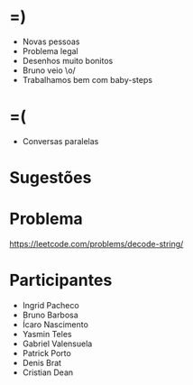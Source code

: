 =)
==

- Novas pessoas
- Problema legal
- Desenhos muito bonitos
- Bruno veio \o/
- Trabalhamos bem com baby-steps

=(
==

- Conversas paralelas

Sugestões
=========

Problema
========

https://leetcode.com/problems/decode-string/

Participantes
=============

- Ingrid Pacheco
- Bruno Barbosa
- Ícaro Nascimento
- Yasmin Teles
- Gabriel Valensuela
- Patrick Porto
- Denis Brat
- Cristian Dean